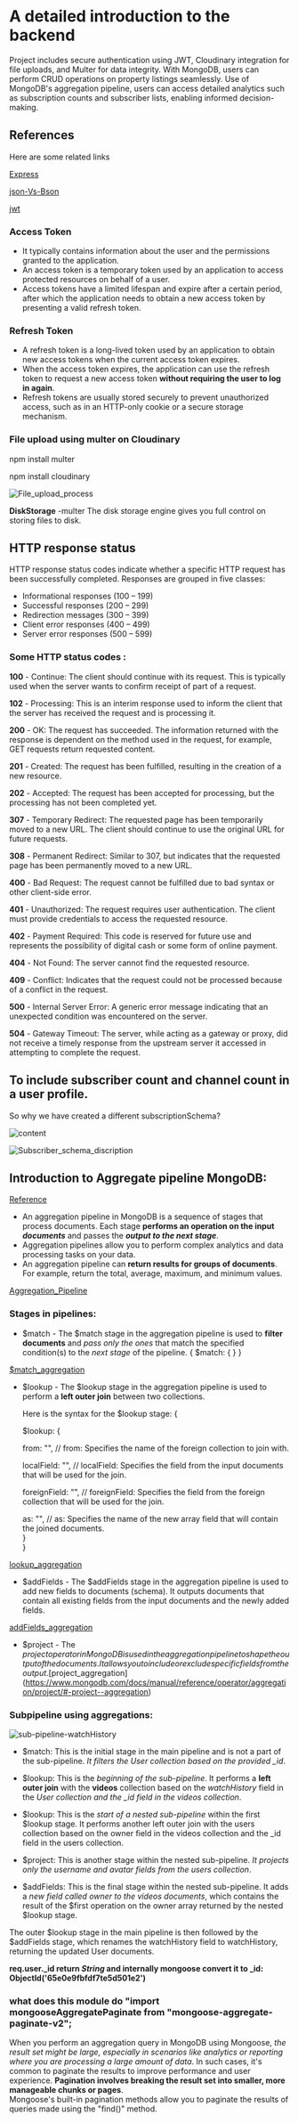 
# A detailed introduction to the backend

Project includes secure authentication using JWT, Cloudinary integration for file uploads, and Multer for data integrity. With MongoDB, users can perform CRUD operations on property listings seamlessly. Use of MongoDB's aggregation pipeline, users can access detailed analytics such as subscription counts and subscriber lists, enabling informed decision-making. 


## References

Here are some related links

[Express](https://expressjs.com/en/5x/api.html)

[json-Vs-Bson](https://www.mongodb.com/json-and-bson)

[jwt](https://github.com/auth0/node-jsonwebtoken#readme)


### Access Token 

- It typically contains information about the user and the permissions granted to the application.
- An access token is a temporary token used by an application to access protected resources on behalf of a user.
- Access tokens have a limited lifespan and expire after a certain period, after which the application needs to obtain a new access token by presenting a valid refresh token.

### Refresh Token 

- A refresh token is a long-lived token used by an application to obtain new access tokens when the current access token expires.
- When the access token expires, the application can use the refresh token to request a new access token **without requiring the user to log in again**.
- Refresh tokens are usually stored securely to prevent unauthorized access, such as in an HTTP-only cookie or a secure storage mechanism.

### File upload using multer on Cloudinary
npm install multer

npm install cloudinary 


![File_upload_process](https://github.com/arpitjaiswal12/detailed-backend/assets/97618151/dbbe027a-5341-486a-913f-914b0dd10761)

**DiskStorage** -multer
The disk storage engine gives you full control on storing files to disk.


## HTTP response status

HTTP response status codes indicate whether a specific HTTP request has been successfully completed. Responses are grouped in five classes: 
- Informational responses (100 – 199)
- Successful responses (200 – 299)
- Redirection messages (300 – 399)
- Client error responses (400 – 499)
- Server error responses (500 – 599)

### Some HTTP status codes :

**100** - Continue: The client should continue with its request. This is typically used when the server wants to confirm receipt of part of a request.

**102** - Processing: This is an interim response used to inform the client that the server has received the request and is processing it.

**200** - OK: The request has succeeded. The information returned with the response is dependent on the method used in the request, for example, GET requests return requested content.

**201** - Created: The request has been fulfilled, resulting in the creation of a new resource.

**202** - Accepted: The request has been accepted for processing, but the processing has not been completed yet.

**307** - Temporary Redirect: The requested page has been temporarily moved to a new URL. The client should continue to use the original URL for future requests.

**308** - Permanent Redirect: Similar to 307, but indicates that the requested page has been permanently moved to a new URL.

**400** - Bad Request: The request cannot be fulfilled due to bad syntax or other client-side error.

**401** - Unauthorized: The request requires user authentication. The client must provide credentials to access the requested resource.

**402** - Payment Required: This code is reserved for future use and represents the possibility of digital cash or some form of online payment.

**404** - Not Found: The server cannot find the requested resource.

**409** - Conflict: Indicates that the request could not be processed because of a conflict in the request.

**500** - Internal Server Error: A generic error message indicating that an unexpected condition was encountered on the server.

**504** - Gateway Timeout: The server, while acting as a gateway or proxy, did not receive a timely response from the upstream server it accessed in attempting to complete the request.


## To include subscriber count and channel count in a user profile.

So why we have created a different subscriptionSchema?

![content](https://github.com/arpitjaiswal12/detailed-backend/assets/97618151/4cb3d909-72c4-42c7-8561-29f1cfbce4ba)

![Subscriber_schema_discription](https://github.com/arpitjaiswal12/detailed-backend/assets/97618151/5b5cbaef-2c98-4a75-9efb-12b0292a5251)
##  Introduction to Aggregate pipeline MongoDB:

[Reference](https://www.mongodb.com/docs/manual/core/aggregation-pipeline/?_ga=2.158260031.485675367.1709374307-82685267.1702966918#aggregation-pipeline)

- An aggregation pipeline in MongoDB is a sequence of stages that process documents. Each stage **performs an operation on the input** ***documents*** and passes the ***output to the next stage***.
- Aggregation pipelines allow you to perform complex analytics and data processing tasks on your data.
- An aggregation pipeline can **return results for groups of documents**. For example, return the total, average, maximum, and minimum values.

[Aggregation_Pipeline](https://www.mongodb.com/docs/manual/core/aggregation-pipeline/?_ga=2.158260031.485675367.1709374307-82685267.1702966918)

### Stages in pipelines:


- $match - The $match stage in the aggregation pipeline is used to **filter documents** and *pass only the ones* that match the specified condition(s) to the *next stage* of the pipeline. { $match: { <query> } }

[$match_aggregation](https://www.mongodb.com/docs/manual/reference/operator/aggregation/match/?_ga=2.183359523.485675367.1709374307-82685267.1702966918#-match--aggregation-)

- $lookup - The $lookup stage in the aggregation pipeline is used to perform a **left outer join** between two collections.

   Here is the syntax for the $lookup stage:
{   

  $lookup: {   

    from: "<foreignCollection>", // from: Specifies the name of the foreign collection to join with.   

    localField: "<localField>", // localField: Specifies the field from the input documents that will be used for the join.   

    foreignField: "<foreignField>", // foreignField: Specifies the field from the foreign collection that will be used for the join.   

    as: "<outputArray>", // as: Specifies the name of the new array field that will contain the joined documents.   
    }  
}

[lookup_aggregation](https://www.mongodb.com/docs/manual/reference/operator/aggregation/lookup/?_ga=2.78002321.485675367.1709374307-82685267.1702966918#-lookup--aggregation)


- $addFields - The $addFields stage in the aggregation pipeline is used to add new fields to documents (schema). It outputs documents that contain all existing fields from the input documents and the newly added fields. 

[addFields_aggregation](https://www.mongodb.com/docs/manual/reference/operator/aggregation/addFields/?_ga=2.157758143.485675367.1709374307-82685267.1702966918#-addfields--aggregation)

- $project - The $project operator in MongoDB is used in the aggregation pipeline to shape the output of the documents. It allows you to include or exclude specific fields from the output.
[$project_aggregation](https://www.mongodb.com/docs/manual/reference/operator/aggregation/project/#-project--aggregation)
### Subpipeline using aggregations:

![sub-pipeline-watchHistory](https://github.com/arpitjaiswal12/detailed-backend/assets/97618151/d787fe90-caf7-4756-b747-eba7af94755d)

- $match: This is the initial stage in the main pipeline and is not a part of the sub-pipeline. *It filters the User collection based on the provided _id*.

- $lookup: This is the *beginning of the sub-pipeline*. It performs a **left outer join** with the **videos** collection based on the *watchHistory* field in the *User collection and the _id field in the videos collection*.

- $lookup: This is the *start of a nested sub-pipeline* within the first $lookup stage. It performs another left outer join with the users collection based on the owner field in the videos collection and the _id field in the users collection.

- $project: This is another stage within the nested sub-pipeline. *It projects only the username and avatar fields from the users collection*.

- $addFields: This is the final stage within the nested sub-pipeline. It adds a *new field called owner to the videos documents*, which contains the result of the $first operation on the owner array returned by the nested $lookup stage.

The outer $lookup stage in the main pipeline is then followed by the $addFields stage, which renames the watchHistory field to watchHistory, returning the updated User documents.

**req.user._id return *String* and internally mongoose convert it to _id: ObjectId('65e0e9fbfdf7te5d501e2')**


### what does this module do "import mongooseAggregatePaginate from "mongoose-aggregate-paginate-v2";
When you perform an aggregation query in MongoDB using Mongoose, *the result set might be large, especially in scenarios like analytics or reporting where you are processing a large amount of data*. In such cases, it's common to paginate the results to improve performance and user experience. **Pagination involves breaking the result set into smaller, more manageable chunks or pages**.
<br>
Mongoose's built-in pagination methods allow you to paginate the results of queries made using the "find()" method.
